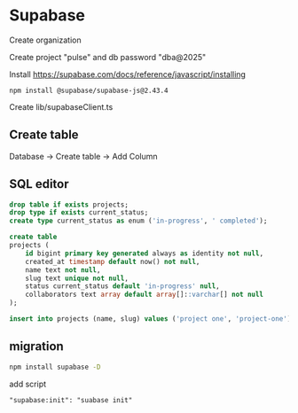 
# Supabase


Create organization

Create project "pulse" and db password "dba@2025"

Install 
https://supabase.com/docs/reference/javascript/installing
```
npm install @supabase/supabase-js@2.43.4

```

Create lib/supabaseClient.ts



## Create table 
Database -> Create table -> Add Column


## SQL editor
```sql
drop table if exists projects;
drop type if exists current_status;
create type current_status as enum ('in-progress', ' completed');

create table
projects (
    id bigint primary key generated always as identity not null,
    created_at timestamp default now() not null,
    name text not null,
    slug text unique not null,
    status current_status default 'in-progress' null,
    collaborators text array default array[]::varchar[] not null
);

insert into projects (name, slug) values ('project one', 'project-one')
```

## migration
```sh
npm install supabase -D
```

add script
```
"supabase:init": "suabase init"
```